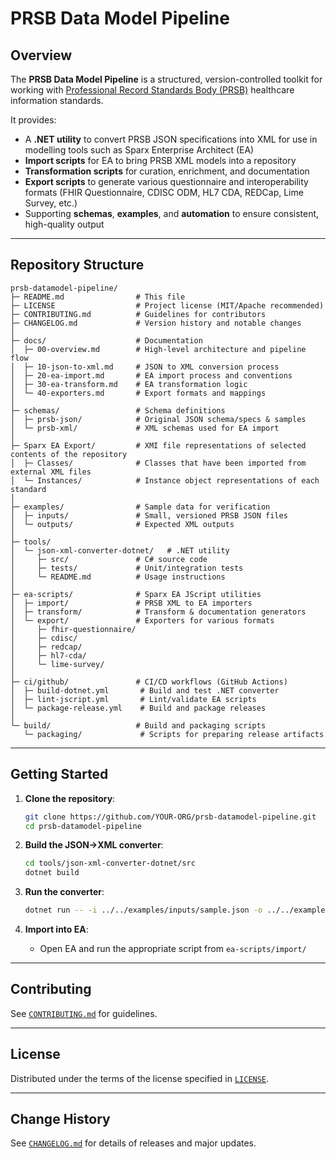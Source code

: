 # PRSB Data Model Pipeline

## Overview

The **PRSB Data Model Pipeline** is a structured, version-controlled toolkit for working with [Professional Record Standards Body (PRSB)](https://theprsb.org/) healthcare information standards.

It provides:

* A **.NET utility** to convert PRSB JSON specifications into XML for use in modelling tools such as Sparx Enterprise Architect (EA)
* **Import scripts** for EA to bring PRSB XML models into a repository
* **Transformation scripts** for curation, enrichment, and documentation
* **Export scripts** to generate various questionnaire and interoperability formats (FHIR Questionnaire, CDISC ODM, HL7 CDA, REDCap, Lime Survey, etc.)
* Supporting **schemas**, **examples**, and **automation** to ensure consistent, high-quality output

---

## Repository Structure

```
prsb-datamodel-pipeline/
├─ README.md                # This file
├─ LICENSE                  # Project license (MIT/Apache recommended)
├─ CONTRIBUTING.md          # Guidelines for contributors
├─ CHANGELOG.md             # Version history and notable changes
│
├─ docs/                    # Documentation
│  ├─ 00-overview.md        # High-level architecture and pipeline flow
│  ├─ 10-json-to-xml.md     # JSON to XML conversion process
│  ├─ 20-ea-import.md       # EA import process and conventions
│  ├─ 30-ea-transform.md    # EA transformation logic
│  └─ 40-exporters.md       # Export formats and mappings
│
├─ schemas/                 # Schema definitions
│  ├─ prsb-json/            # Original JSON schema/specs & samples
│  └─ prsb-xml/             # XML schemas used for EA import
│
├─ Sparx EA Export/         # XMI file representations of selected contents of the repository
│  ├─ Classes/              # Classes that have been imported from external XML files
│  └─ Instances/            # Instance object representations of each standard
│
├─ examples/                # Sample data for verification
│  ├─ inputs/               # Small, versioned PRSB JSON files
│  └─ outputs/              # Expected XML outputs
│
├─ tools/
│  └─ json-xml-converter-dotnet/   # .NET utility
│     ├─ src/               # C# source code
│     ├─ tests/             # Unit/integration tests
│     └─ README.md          # Usage instructions
│
├─ ea-scripts/              # Sparx EA JScript utilities
│  ├─ import/               # PRSB XML to EA importers
│  ├─ transform/            # Transform & documentation generators
│  └─ export/               # Exporters for various formats
│     ├─ fhir-questionnaire/
│     ├─ cdisc/
│     ├─ redcap/
│     ├─ hl7-cda/
│     └─ lime-survey/
│
├─ ci/github/               # CI/CD workflows (GitHub Actions)
│  ├─ build-dotnet.yml       # Build and test .NET converter
│  ├─ lint-jscript.yml       # Lint/validate EA scripts
│  └─ package-release.yml    # Build and package releases
│
└─ build/                   # Build and packaging scripts
   └─ packaging/             # Scripts for preparing release artifacts
```

---

## Getting Started

1. **Clone the repository**:

   ```bash
   git clone https://github.com/YOUR-ORG/prsb-datamodel-pipeline.git
   cd prsb-datamodel-pipeline
   ```

2. **Build the JSON→XML converter**:

   ```bash
   cd tools/json-xml-converter-dotnet/src
   dotnet build
   ```

3. **Run the converter**:

   ```bash
   dotnet run -- -i ../../examples/inputs/sample.json -o ../../examples/outputs/sample.xml
   ```

4. **Import into EA**:

   * Open EA and run the appropriate script from `ea-scripts/import/`

---

## Contributing

See [`CONTRIBUTING.md`](CONTRIBUTING.md) for guidelines.

---

## License

Distributed under the terms of the license specified in [`LICENSE`](LICENSE).

---

## Change History

See [`CHANGELOG.md`](CHANGELOG.md) for details of releases and major updates.
